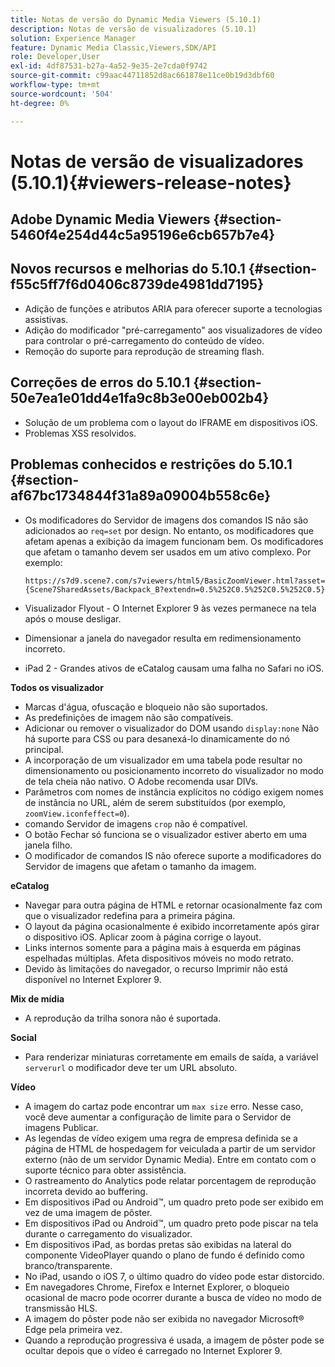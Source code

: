 ```yaml
---
title: Notas de versão do Dynamic Media Viewers (5.10.1)
description: Notas de versão de visualizadores (5.10.1)
solution: Experience Manager
feature: Dynamic Media Classic,Viewers,SDK/API
role: Developer,User
exl-id: 4df87531-b27a-4a52-9e35-2e7cda0f9742
source-git-commit: c99aac44711852d8ac661878e11ce0b19d3dbf60
workflow-type: tm+mt
source-wordcount: '504'
ht-degree: 0%

---
```


# Notas de versão de visualizadores (5.10.1){#viewers-release-notes}

## Adobe Dynamic Media Viewers {#section-5460f4e254d44c5a95196e6cb657b7e4}

## Novos recursos e melhorias do 5.10.1 {#section-f55c5ff7f6d0406c8739de4981dd7195}

* Adição de funções e atributos ARIA para oferecer suporte a tecnologias assistivas.
* Adição do modificador &quot;pré-carregamento&quot; aos visualizadores de vídeo para controlar o pré-carregamento do conteúdo de vídeo.
* Remoção do suporte para reprodução de streaming flash.

## Correções de erros do 5.10.1 {#section-50e7ea1e01dd4e1fa9c8b3e00eb002b4}

* Solução de um problema com o layout do IFRAME em dispositivos iOS.
* Problemas XSS resolvidos.

## Problemas conhecidos e restrições do 5.10.1 {#section-af67bc1734844f31a89a09004b558c6e}

* Os modificadores do Servidor de imagens dos comandos IS não são adicionados ao `req=set` por design. No entanto, os modificadores que afetam apenas a exibição da imagem funcionam bem. Os modificadores que afetam o tamanho devem ser usados em um ativo complexo. Por exemplo:

   `https://s7d9.scene7.com/s7viewers/html5/BasicZoomViewer.html?asset= {Scene7SharedAssets/Backpack_B?extendn=0.5%252C0.5%252C0.5%252C0.5}`

* Visualizador Flyout - O Internet Explorer 9 às vezes permanece na tela após o mouse desligar.
* Dimensionar a janela do navegador resulta em redimensionamento incorreto.
* iPad 2 - Grandes ativos de eCatalog causam uma falha no Safari no iOS.

**Todos os visualizador**

* Marcas d&#39;água, ofuscação e bloqueio não são suportados.
* As predefinições de imagem não são compatíveis.
* Adicionar ou remover o visualizador do DOM usando `display:none` Não há suporte para CSS ou para desanexá-lo dinamicamente do nó principal.
* A incorporação de um visualizador em uma tabela pode resultar no dimensionamento ou posicionamento incorreto do visualizador no modo de tela cheia não nativo. O Adobe recomenda usar DIVs.
* Parâmetros com nomes de instância explícitos no código exigem nomes de instância no URL, além de serem substituídos (por exemplo, `zoomView.iconfeffect=0`).
* comando Servidor de imagens `crop` não é compatível.
* O botão Fechar só funciona se o visualizador estiver aberto em uma janela filho.
* O modificador de comandos IS não oferece suporte a modificadores do Servidor de imagens que afetam o tamanho da imagem.

**eCatalog**

* Navegar para outra página de HTML e retornar ocasionalmente faz com que o visualizador redefina para a primeira página.
* O layout da página ocasionalmente é exibido incorretamente após girar o dispositivo iOS. Aplicar zoom à página corrige o layout.
* Links internos somente para a página mais à esquerda em páginas espelhadas múltiplas. Afeta dispositivos móveis no modo retrato.
* Devido às limitações do navegador, o recurso Imprimir não está disponível no Internet Explorer 9.

**Mix de mídia**

* A reprodução da trilha sonora não é suportada.

**Social**

* Para renderizar miniaturas corretamente em emails de saída, a variável `serverurl` o modificador deve ter um URL absoluto.

**Vídeo**

* A imagem do cartaz pode encontrar um `max size` erro. Nesse caso, você deve aumentar a configuração de limite para o Servidor de imagens Publicar.
* As legendas de vídeo exigem uma regra de empresa definida se a página de HTML de hospedagem for veiculada a partir de um servidor externo (não de um servidor Dynamic Media). Entre em contato com o suporte técnico para obter assistência.
* O rastreamento do Analytics pode relatar porcentagem de reprodução incorreta devido ao buffering.
* Em dispositivos iPad ou Android™, um quadro preto pode ser exibido em vez de uma imagem de pôster.
* Em dispositivos iPad ou Android™, um quadro preto pode piscar na tela durante o carregamento do visualizador.
* Em dispositivos iPad, as bordas pretas são exibidas na lateral do componente VideoPlayer quando o plano de fundo é definido como branco/transparente.
* No iPad, usando o iOS 7, o último quadro do vídeo pode estar distorcido.
* Em navegadores Chrome, Firefox e Internet Explorer, o bloqueio ocasional de macro pode ocorrer durante a busca de vídeo no modo de transmissão HLS.
* A imagem do pôster pode não ser exibida no navegador Microsoft® Edge pela primeira vez.
* Quando a reprodução progressiva é usada, a imagem de pôster pode se ocultar depois que o vídeo é carregado no Internet Explorer 9.
